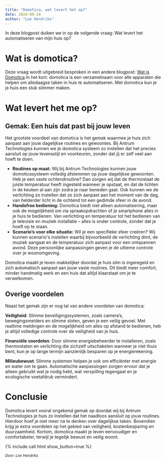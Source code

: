 ```yaml
---
title: "Domotica, wat levert het op?"
date: 2024-09-24
author: "Loe Hendriks"
---
```


In deze blogpost duiken we in op de volgende vraag: Wat levert het automatiseren van mijn huis op?

# Wat is domotica?

Deze vraag wordt uitgebreid besproken in een andere blogpost: [Wat is Domotica](https://antrum-technologies.nl/blog/wat-is-domotica/)
 In het kort: domotica is een verzamelnaam voor alle apparaten die helpen om alledaagse taken in huis te automatiseren. Met domotica kun je je huis een stuk slimmer maken.

# Wat levert het me op?
## Gemak: Een huis dat past bij jouw leven
Het grootste voordeel van domotica is het gemak waarmee je huis zich aanpast aan jouw dagelijkse routines en gewoontes. Bij Antrum Technologies kunnen we je domotica systeem zo instellen dat het precies aansluit op jouw levensstijl en voorkeuren, zonder dat jij er zelf veel aan hoeft te doen.

- **Routines op maat:** Wij bij Antrum Technologies kunnen jouw domoticasysteem volledig afstemmen op jouw dagelijkse gewoonten. Heb je een vaste ochtendroutine? Dan zorgen wij dat de thermostaat de juiste temperatuur heeft ingesteld wanneer je opstaat, en dat de lichten in de keuken al aan zijn zodra je naar beneden gaat. Ook kunnen we de verlichting zo instellen dat ze zich aanpast aan het moment van de dag, van helderder licht in de ochtend tot een gedimde sfeer in de avond.
- **Handsfree bediening:** Domotica biedt niet alleen automatisering, maar ook de mogelijkheid om via spraakopdrachten of je smartphone alles in je huis te bedienen. Van verlichting en temperatuur tot het bedienen van je televisie en muziek installatie – alles is onder controle, zonder dat je hoeft op te staan.
- **Scenario’s voor elke situatie:** Wil je een specifieke sfeer creëren? Wij kunnen scenario's instellen waarbij bijvoorbeeld de verlichting dimt, de muziek aangaat en de temperatuur zich aanpast voor een ontspannen avond. Deze persoonlijke aanpassingen geven je de ultieme controle over je woonomgeving.

Domotica maakt je leven makkelijker doordat je huis slim is ingeregeld en zich automatisch aanpast aan jouw vaste routines. Dit biedt meer comfort, minder handmatig werk en een huis dat altijd klaarstaat om je te verwelkomen.

## Overige voordelen
Naast het gemak zijn er nog tal van andere voordelen van domotica:

**Veiligheid**: Slimme beveiligingssystemen, zoals camera’s, bewegingsmelders en slimme sloten, geven je een veilig gevoel. Met realtime meldingen en de mogelijkheid om alles op afstand te bedienen, heb je altijd volledige controle over de veiligheid van je huis.

**Financiële voordelen**: Door slimme energiebeheerder te installeren, zoals thermostaten en verlichting die zichzelf uitschakelen wanneer je niet thuis bent, kun je op lange termijn aanzienlijk besparen op je energierekening.

**Milieubewust**: Slimme systemen helpen je ook om efficiënter met energie en water om te gaan. Automatische aanpassingen zorgen ervoor dat je alleen gebruikt wat je nodig hebt, wat verspilling tegengaat en je ecologische voetafdruk vermindert.

# Conclusie
Domotica levert vooral ongekend gemak op doordat wij bij Antrum Technologies je huis zo instellen dat het naadloos aansluit op jouw routines. Hierdoor hoef je niet meer na te denken over dagelijkse taken. Bovendien krijg je extra voordelen op het gebied van veiligheid, kostenbesparing en duurzaamheid. Kortom, domotica maakt je leven eenvoudiger en comfortabeler, terwijl je tegelijk bewust en veilig woont.

{% include call.html show_button=true %}

<em><small>Door: Loe Hendriks</small></em>


